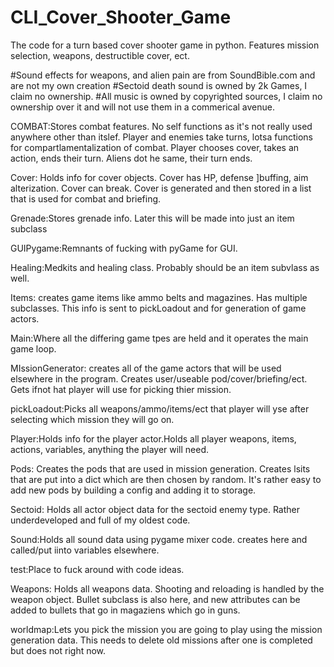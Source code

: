 # CLI_Cover_Shooter_Game
The code for a turn based cover shooter game in python. Features mission selection, weapons, destructible cover, ect.

#Sound effects for weapons, and alien pain are from SoundBible.com and are not my own creation
#Sectoid death sound is owned by 2k Games, I claim no ownership.
#All music is owned by copyrighted sources, I claim no ownership over it  and will not use them in a commerical avenue.

COMBAT:Stores combat features. No self functions as it's not really used anywhere other than itslef.
Player and enemies take turns, lotsa functions for compartlamentalization of combat.
Player chooses cover, takes an action, ends their turn. Aliens dot he same, their turn ends.

Cover: Holds info for cover objects. Cover has HP, defense ]buffing, aim alterization.
Cover can break. Cover is generated and then stored in a list that is used for combat and briefing.

Grenade:Stores grenade info. Later this will be made into just an item subclass

GUIPygame:Remnants of fucking with pyGame for GUI.

Healing:Medkits and healing class. Probably should be an item subvlass as well.

Items: creates game items like ammo belts and magazines. Has multiple subclasses.
This info is sent to pickLoadout and for generation of game actors.

Main:Where all the differing game tpes are held and it operates the main game loop.

MIssionGenerator: creates all of the game actors that will be used elsewhere in the program. 
Creates user/useable pod/cover/briefing/ect. Gets ifnot hat player will use for picking thier mission.

pickLoadout:Picks all weapons/ammo/items/ect that player will yse after selecting which mission they will go on.

Player:Holds info for the player actor.Holds all player weapons, items, actions, variables, anything the player will need.

Pods: Creates the pods that are used in mission generation. Creates lsits that are put into a dict which are then chosen by random.
It's rather easy to add new pods by building a config and adding it to storage.

Sectoid: Holds all actor object data for the sectoid enemy type. Rather underdeveloped and full of my oldest code.

Sound:Holds all sound data using pygame mixer code. creates here and called/put iinto variables elsewhere.

test:Place to fuck around with code ideas.

Weapons: Holds all weapons data. Shooting and reloading is handled by the weapon object.
Bullet subclass is also here, and new attributes can be added to bullets that go in magaziens which go in guns.

worldmap:Lets you pick the mission you are going to play using the mission generation data.
This needs to delete old missions after one is completed but does not right now.
